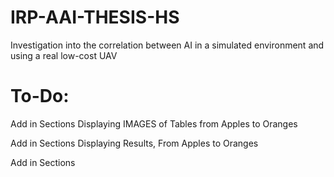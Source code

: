 # IRP-AAI-THESIS-HS
 Investigation into the correlation between AI in a simulated environment and using a real low-cost UAV
 
 
 
# To-Do:
 
 Add in Sections Displaying IMAGES of Tables from Apples to Oranges

 Add in Sections Displaying Results, From Apples to Oranges

 Add in Sections
